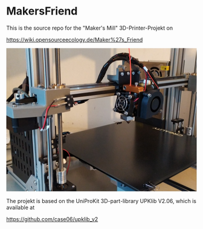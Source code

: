 # MakersFriend
This is the source repo for the "Maker's Mill" 3D-Printer-Projekt on

https://wiki.opensourceecology.de/Maker%27s_Friend



<p><a href="https://raw.githubusercontent.com/case06/MakersFriend/main/doc/bom_src/images/rawimages/IMG_20210419_174207.jpg" target="_blank"><img src="https://raw.githubusercontent.com/case06/MakersFriend/main/doc/bom_src/images/rawimages/IMG_20210419_174207.jpg" alt="Maker's Friend V.0.5" style="max-width:100%;"></a></p>


The projekt is based on the UniProKit 3D-part-library UPKlib V2.06, which is available at 

<a href="https://github.com/case06/upklib_v2"> https://github.com/case06/upklib_v2 </a>






